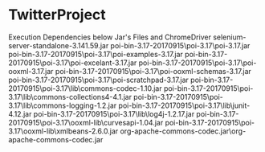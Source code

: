 # TwitterProject
Execution Dependencies below Jar's Files and ChromeDriver
selenium-server-standalone-3.141.59.jar
poi-bin-3.17-20170915\poi-3.17\poi-3.17.jar
poi-bin-3.17-20170915\poi-3.17\poi-examples-3.17.jar
poi-bin-3.17-20170915\poi-3.17\poi-excelant-3.17.jar
poi-bin-3.17-20170915\poi-3.17\poi-ooxml-3.17.jar
poi-bin-3.17-20170915\poi-3.17\poi-ooxml-schemas-3.17.jar
poi-bin-3.17-20170915\poi-3.17\poi-scratchpad-3.17.jar
poi-bin-3.17-20170915\poi-3.17\lib\commons-codec-1.10.jar
poi-bin-3.17-20170915\poi-3.17\lib\commons-collections4-4.1.jar
poi-bin-3.17-20170915\poi-3.17\lib\commons-logging-1.2.jar
poi-bin-3.17-20170915\poi-3.17\lib\junit-4.12.jar
poi-bin-3.17-20170915\poi-3.17\lib\log4j-1.2.17.jar
poi-bin-3.17-20170915\poi-3.17\ooxml-lib\curvesapi-1.04.jar
poi-bin-3.17-20170915\poi-3.17\ooxml-lib\xmlbeans-2.6.0.jar
org-apache-commons-codec.jar\org-apache-commons-codec.jar
